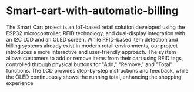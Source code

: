 # Smart-cart-with-automatic-billing  
The Smart Cart project is an IoT-based retail solution developed using the ESP32
microcontroller, RFID technology, and dual-display integration with an I2C LCD and
an OLED screen. While RFID-based item detection and billing systems already exist in
modern retail environments, our project introduces a more interactive and user-friendly
approach. The system allows customers to add or remove items from their cart using
RFID tags, controlled through physical buttons for "Add," "Remove," and "Total"
functions. The LCD provides step-by-step instructions and feedback, while the OLED
continuously shows the running total, enhancing the shopping experience
